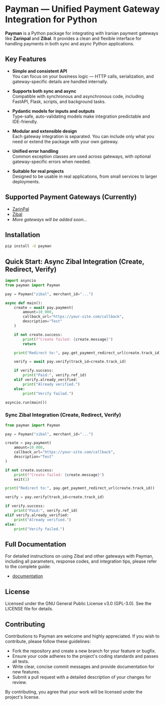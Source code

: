 # Payman — Unified Payment Gateway Integration for Python

**Payman** is a Python package for integrating with Iranian payment gateways like **Zarinpal** and **Zibal**.
It provides a clean and flexible interface for handling payments in both sync and async Python applications.

## Key Features
- **Simple and consistent API**  
 You can focus on your business logic — HTTP calls, serialization, and gateway-specific details are handled internally.

- **Supports both sync and async**  
 Compatible with synchronous and asynchronous code, including FastAPI, Flask, scripts, and background tasks.

- **Pydantic models for inputs and outputs**  
  Type-safe, auto-validating models make integration predictable and IDE-friendly.

- **Modular and extensible design**  
 Each gateway integration is separated. You can include only what you need or extend the package with your own gateway.

- **Unified error handling**  
 Common exception classes are used across gateways, with optional gateway-specific errors when needed.

- **Suitable for real projects**  
 Designed to be usable in real applications, from small services to larger deployments.


## Supported Payment Gateways (Currently)
- [ZarinPal](https://www.zarinpal.com/)
- [Zibal](https://zibal.ir/)
- *More gateways will be added soon...*

## Installation

```bash
pip install -U payman
```

## Quick Start: Async Zibal Integration (Create, Redirect, Verify)

```python
import asyncio
from payman import Payman

pay = Payman("zibal", merchant_id="...")

async def main():
    create = await pay.payment(
        amount=10_000,
        callback_url="https://your-site.com/callback",
        description="Test"
    )

    if not create.success:
        print(f"Create failed: {create.message}")
        return

    print("Redirect to:", pay.get_payment_redirect_url(create.track_id))

    verify = await pay.verify(track_id=create.track_id)

    if verify.success:
        print("Paid:", verify.ref_id)
    elif verify.already_verified:
        print("Already verified.")
    else:
        print("Verify failed.")

asyncio.run(main())
```

### Sync Zibal Integration (Create, Redirect, Verify)

```python
from payman import Payman

pay = Payman("zibal", merchant_id="...")

create = pay.payment(
    amount=10_000,
    callback_url="https://your-site.com/callback",
    description="Test"
)

if not create.success:
    print(f"Create failed: {create.message}")
    exit(1)

print("Redirect to:", pay.get_payment_redirect_url(create.track_id))

verify = pay.verify(track_id=create.track_id)

if verify.success:
    print("Paid:", verify.ref_id)
elif verify.already_verified:
    print("Already verified.")
else:
    print("Verify failed.")
```

## Full Documentation
For detailed instructions on using Zibal and other gateways with Payman, including all parameters, response codes, and integration tips, please refer to the complete guide:
- [documentation](./docs/index.md)


## License

Licensed under the GNU General Public License v3.0 (GPL-3.0). See the LICENSE file for details.

## Contributing

Contributions to Payman are welcome and highly appreciated. If you wish to contribute, please follow these guidelines:

- Fork the repository and create a new branch for your feature or bugfix.  
- Ensure your code adheres to the project's coding standards and passes all tests.  
- Write clear, concise commit messages and provide documentation for new features.  
- Submit a pull request with a detailed description of your changes for review.

By contributing, you agree that your work will be licensed under the project's license.
